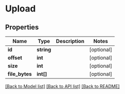 # Upload

## Properties
Name | Type | Description | Notes
------------ | ------------- | ------------- | -------------
**id** | **string** |  | [optional] 
**offset** | **int** |  | [optional] 
**size** | **int** |  | [optional] 
**file_bytes** | **int[]** |  | [optional] 

[[Back to Model list]](../README.md#documentation-for-models) [[Back to API list]](../README.md#documentation-for-api-endpoints) [[Back to README]](../README.md)


